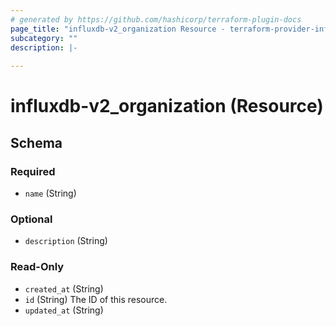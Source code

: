 ```yaml
---
# generated by https://github.com/hashicorp/terraform-plugin-docs
page_title: "influxdb-v2_organization Resource - terraform-provider-influxdb-v2"
subcategory: ""
description: |-
  
---
```


# influxdb-v2_organization (Resource)





<!-- schema generated by tfplugindocs -->
## Schema

### Required

- `name` (String)

### Optional

- `description` (String)

### Read-Only

- `created_at` (String)
- `id` (String) The ID of this resource.
- `updated_at` (String)


